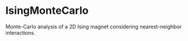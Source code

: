 # IsingMonteCarlo
Monte-Carlo analysis of a 2D Ising magnet considering nearest-neighbor interactions.
